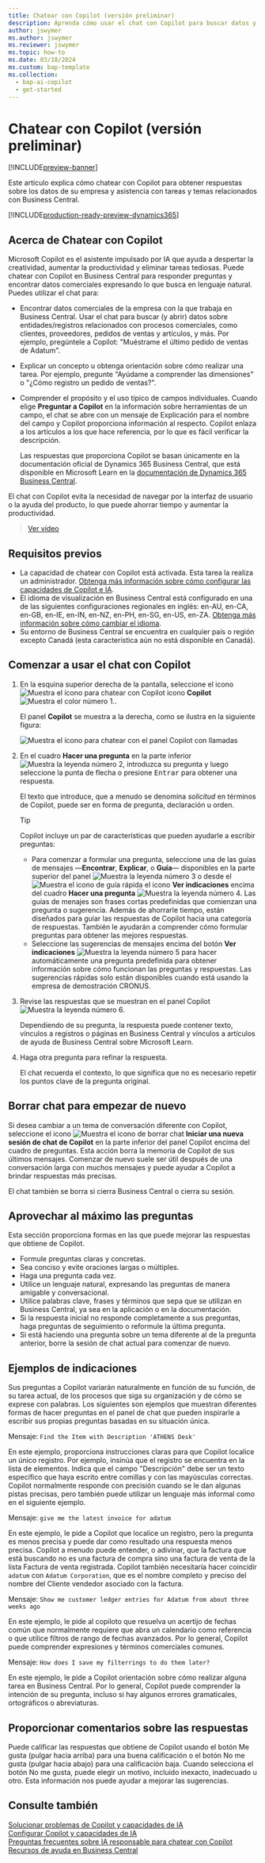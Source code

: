 ```yaml
---
title: Chatear con Copilot (versión preliminar)
description: Aprenda cómo usar el chat con Copilot para buscar datos y obtener ayuda en Business Central.
author: jswymer
ms.author: jswymer
ms.reviewer: jswymer
ms.topic: how-to
ms.date: 03/18/2024
ms.custom: bap-template
ms.collection:
  - bap-ai-copilot
  - get-started
---
```


# <a name="chat-with-copilot-preview"></a>Chatear con Copilot (versión preliminar)

[!INCLUDE[preview-banner](includes/preview-banner.md)]

Este artículo explica cómo chatear con Copilot para obtener respuestas sobre los datos de su empresa y asistencia con tareas y temas relacionados con Business Central.

[!INCLUDE[production-ready-preview-dynamics365](includes/production-ready-preview-dynamics365.md)]

## <a name="about-chat-with-copilot"></a>Acerca de Chatear con Copilot

Microsoft Copilot es el asistente impulsado por IA que ayuda a despertar la creatividad, aumentar la productividad y eliminar tareas tediosas. Puede chatear con Copilot en Business Central para responder preguntas y encontrar datos comerciales expresando lo que busca en lenguaje natural. Puedes utilizar el chat para:

- Encontrar datos comerciales de la empresa con la que trabaja en Business Central. Usar el chat para buscar (y abrir) datos sobre entidades/registros relacionados con procesos comerciales, como clientes, proveedores, pedidos de ventas y artículos, y más. Por ejemplo, pregúntele a Copilot: "Muéstrame el último pedido de ventas de Adatum".
- Explicar un concepto u obtenga orientación sobre cómo realizar una tarea. Por ejemplo, pregunte "Ayúdame a comprender las dimensiones" o "¿Cómo registro un pedido de ventas?".
- Comprender el propósito y el uso típico de campos individuales. Cuando elige **Preguntar a Copilot** en la información sobre herramientas de un campo, el chat se abre con un mensaje de Explicación para el nombre del campo y Copilot proporciona información al respecto. Copilot enlaza a los artículos a los que hace referencia, por lo que es fácil verificar la descripción.

  Las respuestas que proporciona Copilot se basan únicamente en la documentación oficial de Dynamics 365 Business Central, que está disponible en Microsoft Learn en la [documentación de Dynamics 365 Business Central](/dynamics365/business-central/).

El chat con Copilot evita la necesidad de navegar por la interfaz de usuario o la ayuda del producto, lo que puede ahorrar tiempo y aumentar la productividad.
  
> [Ver vídeo](https://go.microsoft.com/fwlink/?linkid=2250609)

## <a name="prerequisites"></a>Requisitos previos

- La capacidad de chatear con Copilot está activada. Esta tarea la realiza un administrador. [Obtenga más información sobre cómo configurar las capacidades de Copilot e IA](enable-ai.md).
- El idioma de visualización en Business Central está configurado en una de las siguientes configuraciones regionales en inglés: en-AU, en-CA, en-GB, en-IE, en-IN, en-NZ, en-PH, en-SG, en-US, en-ZA. [Obtenga más información sobre cómo cambiar el idioma](ui-change-basic-settings.md#language).
- Su entorno de Business Central se encuentra en cualquier país o región excepto Canadá (esta característica aún no está disponible en Canadá).

## <a name="get-started-using-chat-with-copilot"></a>Comenzar a usar el chat con Copilot

1. En la esquina superior derecha de la pantalla, seleccione el icono ![Muestra el ícono para chatear con Copilot](media/chat-copilot-icon.png) icono **Copilot** ![ Muestra el color número 1.](media/callout-number-1.svg).

   El panel **Copilot** se muestra a la derecha, como se ilustra en la siguiente figura:

    ![Muestra el ícono para chatear con el panel Copilot con llamadas](media/chat-with-copilot-pane.svg)

1. En el cuadro **Hacer una pregunta** en la parte inferior ![Muestra la leyenda número 2](media/callout-number-2.svg), introduzca su pregunta y luego seleccione la punta de flecha o presione <kbd>Entrar</kbd> para obtener una respuesta.

   El texto que introduce, que a menudo se denomina *solicitud* en términos de Copilot, puede ser en forma de pregunta, declaración u orden.

   > [!TIP]
   > Copilot incluye un par de características que pueden ayudarle a escribir preguntas:
   > - Para comenzar a formular una pregunta, seleccione una de las guías de mensajes &mdash;**Encontrar**, **Explicar**, o **Guía**&mdash; disponibles en la parte superior del panel ![Muestra la leyenda número 3](media/callout-number-3.svg) o desde el ![Muestra el icono de guía rápida](media/prompt-guide-icon.png) el icono **Ver indicaciones** encima del cuadro **Hacer una pregunta** ![Muestra la leyenda número 4](media/callout-number-4.svg). Las guías de menajes son frases cortas predefinidas que comienzan una pregunta o sugerencia. Además de ahorrarle tiempo, están diseñados para guiar las respuestas de Copilot hacia una categoría de respuestas. También le ayudarán a comprender cómo formular preguntas para obtener las mejores respuestas.
   > - Seleccione las sugerencias de mensajes encima del botón **Ver indicaciones** ![Muestra la leyenda número 5](media/callout-number-5.svg) para hacer automáticamente una pregunta predefinida para obtener información sobre cómo funcionan las preguntas y respuestas. Las sugerencias rápidas solo están disponibles cuando está usando la empresa de demostración CRONUS.

1. Revise las respuestas que se muestran en el panel Copilot ![Muestra la leyenda número 6](media/callout-number-6.svg).

   Dependiendo de su pregunta, la respuesta puede contener texto, vínculos a registros o páginas en Business Central y vínculos a artículos de ayuda de Business Central sobre Microsoft Learn.

1. Haga otra pregunta para refinar la respuesta.

   El chat recuerda el contexto, lo que significa que no es necesario repetir los puntos clave de la pregunta original.

## <a name="clear-chat-to-start-over"></a>Borrar chat para empezar de nuevo

Si desea cambiar a un tema de conversación diferente con Copilot, seleccione el icono ![Muestra el icono de borrar chat](media/clear-chat-icon.png) **Iniciar una nueva sesión de chat de Copilot** en la parte inferior del panel Copilot encima del cuadro de preguntas. Esta acción borra la memoria de Copilot de sus últimos mensajes. Comenzar de nuevo suele ser útil después de una conversación larga con muchos mensajes y puede ayudar a Copilot a brindar respuestas más precisas.

El chat también se borra si cierra Business Central o cierra su sesión.

## <a name="get-the-most-out-of-your-questions"></a><a name="tips"></a>Aprovechar al máximo las preguntas

Esta sección proporciona formas en las que puede mejorar las respuestas que obtiene de Copilot.

- Formule preguntas claras y concretas.
- Sea conciso y evite oraciones largas o múltiples.
- Haga una pregunta cada vez. <!--Avoid asking about multiple questions in one message.-->
- Utilice un lenguaje natural, expresando las preguntas de manera amigable y conversacional.
- Utilice palabras clave, frases y términos que sepa que se utilizan en Business Central, ya sea en la aplicación o en la documentación.
- Si la respuesta inicial no responde completamente a sus preguntas, haga preguntas de seguimiento o reformule la última pregunta.
- Si está haciendo una pregunta sobre un tema diferente al de la pregunta anterior, borre la sesión de chat actual para comenzar de nuevo.

## <a name="example-prompts"></a>Ejemplos de indicaciones

Sus preguntas a Copilot variarán naturalmente en función de su función, de su tarea actual, de los procesos que siga su organización y de cómo se exprese con palabras. Los siguientes son ejemplos que muestran diferentes formas de hacer preguntas en el panel de chat que pueden inspirarle a escribir sus propias preguntas basadas en su situación única.

Mensaje: `Find the Item with Description 'ATHENS Desk'`

En este ejemplo, proporciona instrucciones claras para que Copilot localice un único registro. Por ejemplo, insinúa que el registro se encuentra en la lista de elementos. Indica que el campo "Descripción" debe ser un texto específico que haya escrito entre comillas y con las mayúsculas correctas. Copilot normalmente responde con precisión cuando se le dan algunas pistas precisas, pero también puede utilizar un lenguaje más informal como en el siguiente ejemplo.

Mensaje: `give me the latest invoice for adatum`

En este ejemplo, le pide a Copilot que localice un registro, pero la pregunta es menos precisa y puede dar como resultado una respuesta menos precisa. Copilot a menudo puede entender, o adivinar, que la factura que está buscando no es una factura de compra sino una factura de venta de la lista Factura de venta registrada. Copilot también necesitaría hacer coincidir `adatum` con `Adatum Corporation`, que es el nombre completo y preciso del nombre del Cliente vendedor asociado con la factura.

Mensaje: `Show me customer ledger entries for Adatum from about three weeks ago`

En este ejemplo, le pide al copiloto que resuelva un acertijo de fechas común que normalmente requiere que abra un calendario como referencia o que utilice filtros de rango de fechas avanzados. Por lo general, Copilot puede comprender expresiones y términos comerciales comunes.

Mensaje: `How does I save my filterrings to do them later?`

En este ejemplo, le pide a Copilot orientación sobre cómo realizar alguna tarea en Business Central. Por lo general, Copilot puede comprender la intención de su pregunta, incluso si hay algunos errores gramaticales, ortográficos o abreviaturas.

## <a name="provide-feedback-on-answers"></a>Proporcionar comentarios sobre las respuestas

Puede calificar las respuestas que obtiene de Copilot usando el botón Me gusta (pulgar hacia arriba) para una buena calificación o el botón No me gusta (pulgar hacia abajo) para una calificación baja. Cuando selecciona el botón No me gusta, puede elegir un motivo, incluido inexacto, inadecuado u otro. Esta información nos puede ayudar a mejorar las sugerencias.

<!--
1. If you want help getting you're question started, select the prompts either from the **Find**, **Explain**, or **Guide** buttons at the top of the Coplit pane or use the **View Prompts** menu above **Ask a question** box at the bottom.

   Prompts are predefined short phrases that start a question. Apart from saving you time, they're designed to target responses to specific categories. They also help you undestand how you can phrase questions to get the responses.-->
## <a name="see-also"></a>Consulte también

[Solucionar problemas de Copilot y capacidades de IA](ai-copilot-troubleshooting.md)  
[Configurar Copilot y capacidades de IA](enable-ai.md)  
[Preguntas frecuentes sobre IA responsable para chatear con Copilot](faqs-chat-with-copilot.md)  
[Recursos de ayuda en Business Central](product-help-and-support.md)  
